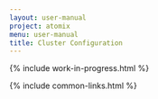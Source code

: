 ```yaml
---
layout: user-manual
project: atomix
menu: user-manual
title: Cluster Configuration
---
```


{% include work-in-progress.html %}

{% include common-links.html %}
